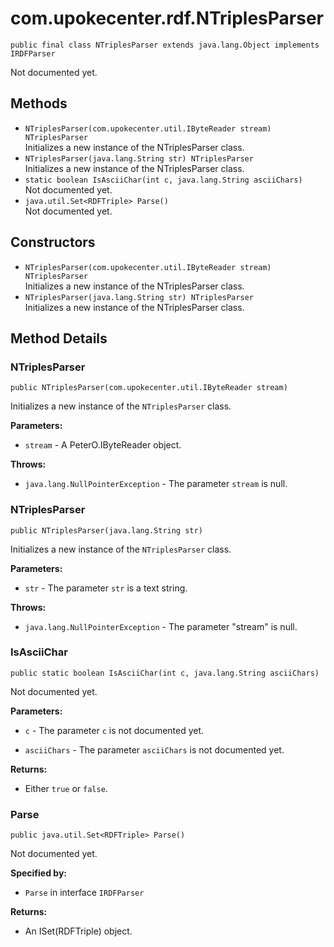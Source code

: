 # com.upokecenter.rdf.NTriplesParser

    public final class NTriplesParser extends java.lang.Object implements IRDFParser

Not documented yet.

## Methods

* `NTriplesParser​(com.upokecenter.util.IByteReader stream) NTriplesParser`<br>
 Initializes a new instance of the NTriplesParser
 class.
* `NTriplesParser​(java.lang.String str) NTriplesParser`<br>
 Initializes a new instance of the NTriplesParser
 class.
* `static boolean IsAsciiChar​(int c,
           java.lang.String asciiChars)`<br>
 Not documented yet.
* `java.util.Set<RDFTriple> Parse()`<br>
 Not documented yet.

## Constructors

* `NTriplesParser​(com.upokecenter.util.IByteReader stream) NTriplesParser`<br>
 Initializes a new instance of the NTriplesParser
 class.
* `NTriplesParser​(java.lang.String str) NTriplesParser`<br>
 Initializes a new instance of the NTriplesParser
 class.

## Method Details

### NTriplesParser
    public NTriplesParser​(com.upokecenter.util.IByteReader stream)
Initializes a new instance of the <code>NTriplesParser</code>
 class.

**Parameters:**

* <code>stream</code> - A PeterO.IByteReader object.

**Throws:**

* <code>java.lang.NullPointerException</code> - The parameter <code>stream</code> is null.

### NTriplesParser
    public NTriplesParser​(java.lang.String str)
Initializes a new instance of the <code>NTriplesParser</code>
 class.

**Parameters:**

* <code>str</code> - The parameter <code>str</code> is a text string.

**Throws:**

* <code>java.lang.NullPointerException</code> - The parameter "stream" is null.

### IsAsciiChar
    public static boolean IsAsciiChar​(int c, java.lang.String asciiChars)
Not documented yet.

**Parameters:**

* <code>c</code> - The parameter <code>c</code> is not documented yet.

* <code>asciiChars</code> - The parameter <code>asciiChars</code> is not documented yet.

**Returns:**

* Either <code>true</code> or <code>false</code>.

### Parse
    public java.util.Set<RDFTriple> Parse()
Not documented yet.

**Specified by:**

* <code>Parse</code> in interface <code>IRDFParser</code>

**Returns:**

* An ISet(RDFTriple) object.

